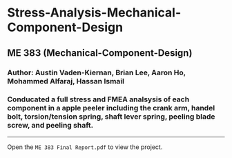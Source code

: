 # Stress-Analysis-Mechanical-Component-Design
## ME 383 (Mechanical-Component-Design)
### Author: Austin Vaden-Kiernan, Brian Lee, Aaron Ho, Mohammed Alfaraj, Hassan Ismail
### Conducated a full stress and FMEA analsysis of each component in a apple peeler including the crank arm, handel bolt, torsion/tension spring, shaft lever spring, peeling blade screw, and peeling shaft.
----
Open the `ME 383 Final Report.pdf` to view the project.
